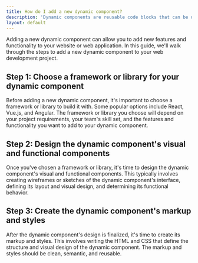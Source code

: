 ```yaml
---
title: How do I add a new dynamic component?
description: 'Dynamic components are reusable code blocks that can be used to create interactive and engaging user interfaces.'
layout: default
---
```


Adding a new dynamic component can allow you to add new features and functionality to your website or web application. In this guide, we'll walk through the steps to add a new dynamic component to your web development project.

## Step 1: Choose a framework or library for your dynamic component

Before adding a new dynamic component, it's important to choose a framework or library to build it with. Some popular options include React, Vue.js, and Angular. The framework or library you choose will depend on your project requirements, your team's skill set, and the features and functionality you want to add to your dynamic component.

## Step 2: Design the dynamic component's visual and functional components

Once you've chosen a framework or library, it's time to design the dynamic component's visual and functional components. This typically involves creating wireframes or sketches of the dynamic component's interface, defining its layout and visual design, and determining its functional behavior.

## Step 3: Create the dynamic component's markup and styles

After the dynamic component's design is finalized, it's time to create its markup and styles. This involves writing the HTML and CSS that define the structure and visual design of the dynamic component. The markup and styles should be clean, semantic, and reusable.

